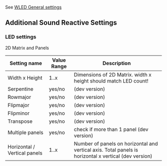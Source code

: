 See [WLED General settings](https://github.com/aircoookie/WLED/wiki/Settings)

## Additional Sound Reactive Settings

### LED settings

2D Matrix and Panels

Setting name | Value Range | Description
|---|---|---|
Width x Height | 1..x | Dimensions of 2D Matrix. width x height should match LED count!
Serpentine | yes/no | (dev version)
Rowmajor| yes/no | (dev version)
Flipmajor| yes/no | (dev version)
Flipminor| yes/no | (dev version)
Transpose| yes/no | (dev version)
Multiple panels | yes/no | check if more than 1 panel (dev version)
Horizontal / Vertical panels | 1..x | Number of panels on horizontal and vertical axis. Total panels is horizontal x vertical (dev version)
